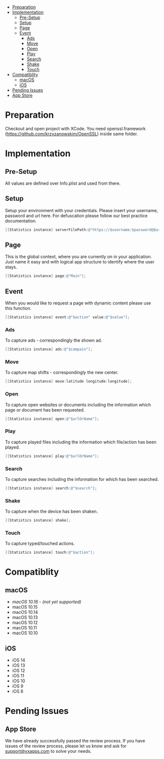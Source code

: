 * [Preparation](#preparation)
* [Implementation](#implementation)
   * [Pre-Setup](#pre-setup)
   * [Setup](#setup)
   * [Page](#page)
   * [Event](#event)
      * [Ads](#ads)
      * [Move](#move)
      * [Open](#open)
      * [Play](#play)
      * [Search](#search)
      * [Shake](#shake)
      * [Touch](#touch)
* [Compatiblity](#compatiblity)
   * [macOS](#macos)
   * [iOS](#ios)
* [Pending Issues](#pending-issues)
* [App Store](#app-store)

# Preparation
Checkout and open project with XCode. You need openssl.framework (https://github.com/krzyzanowskim/OpenSSL) inside same folder.

# Implementation
## Pre-Setup
All values are defined over Info.plist and used from there.

## Setup
Setup your environment with your credentials. Please insert your username, password and url here. For defuscation please follow our best practice documentation.
```objective-c
[[Statistics instance] serverFilePath:@"https://$username:$password@$url/"];
```

## Page
This is the global context, where you are currently on in your application. Just name it easy and with logical app structure to identify where the user stays.
```objective-c
[[Statistics instance] page:@"Main"];
```

## Event
When you would like to request a page with dynamic content please use this function.
```objective-c
[[Statistics instance] event:@"$action" value:@"$value"];
```

### Ads
To capture ads - correspondingly the shown ad.
```objective-c
[[Statistics instance] ads:@"$campain"];
```

### Move
To capture map shifts - correspondingly the new center.
```objective-c
[[Statistics instance] move:latitude longitude:longitude];
```

### Open
To capture open websites or documents including the information which page or document has been requested.
```objective-c
[[Statistics instance] open:@"$urlOrName"];
```

### Play
To capture played files including the information which file/action has been played.
```objective-c
[[Statistics instance] play:@"$urlOrName"];
```

### Search
To capture searches including the information for which has been searched.
```objective-c
[[Statistics instance] search:@"$search"];
```

### Shake
To capture when the device has been shaken.
```objective-c
[[Statistics instance] shake];
```

### Touch
To capture typed/touched actions.
```objective-c
[[Statistics instance] touch:@"$action"];
```

# Compatiblity
## macOS
- *macOS 10.16  - (not yet supported)*
- macOS 10.15
- macOS 10.14
- macOS 10.13
- macOS 10.12
- macOS 10.11
- macOS 10.10

## iOS
- iOS 14
- iOS 13
- iOS 12
- iOS 11
- iOS 10
- iOS 9
- iOS 8

# Pending Issues
## App Store
We have already successfully passed the review process. If you have issues of the review process, please let us know and ask for support@vxapps.com to solve your needs.
